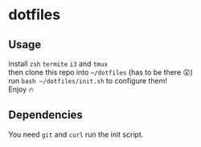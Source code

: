 # dotfiles
## Usage
install `zsh` `termite` `i3` and `tmux`  
then clone this repo into `~/dotfiles` (has to be there 😲)  
run `bash ~/dotfiles/init.sh` to configure them!  
Enjoy 🔥

## Dependencies
You need `git` and `curl` run the init script.

